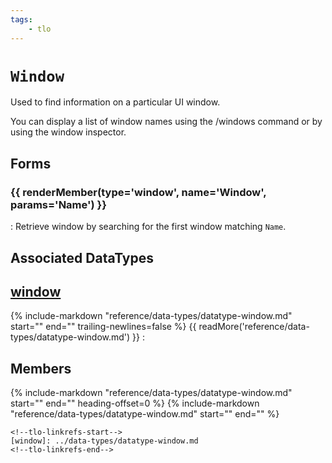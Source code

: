 ```yaml
---
tags:
    - tlo
---
```

# `Window`

<!--tlo-desc-start-->
Used to find information on a particular UI window.

You can display a list of window names using the /windows command or by using the window inspector.
<!--tlo-desc-end-->
## Forms
<!--tlo-forms-start-->
### {{ renderMember(type='window', name='Window', params='Name') }}

:   Retrieve window by searching for the first window matching `Name`.
<!--tlo-forms-end-->

## Associated DataTypes

## [window](../data-types/datatype-window.md)
{%
  include-markdown "reference/data-types/datatype-window.md"
  start="<!--dt-desc-start-->"
  end="<!--dt-desc-end-->"
  trailing-newlines=false
%} {{ readMore('reference/data-types/datatype-window.md') }}
:    <h2>Members</h2>
    {%
    include-markdown "reference/data-types/datatype-window.md"
    start="<!--dt-members-start-->"
    end="<!--dt-members-end-->"
    heading-offset=0
    %}
    {%
    include-markdown "reference/data-types/datatype-window.md"
    start="<!--dt-linkrefs-start-->"
    end="<!--dt-linkrefs-end-->"
    %}

    <!--tlo-linkrefs-start-->
    [window]: ../data-types/datatype-window.md
    <!--tlo-linkrefs-end-->
